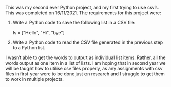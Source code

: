 This was my second ever Python project, and my first trying to use csv’s. This was completed on 16/11/2021. The requirements for this project were:

1) Write a Python code to save the following list in a CSV file:
  
      ls = ["Hello", "Hi", "bye"]
      
2) Write a Python code to read the CSV file generated in the previous step to a Python list.

I wasn’t able to get the words to output as individual list items. Rather, all the words output as one item in a list of lists. I am hoping that in second year we will be taught how to utilise csv files properly, as any assignments with csv files in first year were to be done just on research and I struggle to get them to work in multiple projects.
